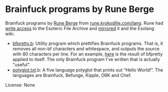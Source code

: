 # Brainfuck programs by Rune Berge

Brainfuck programs by [Rune Berge](https://esolangs.org/wiki/User:Rune) from
[rune.krokodille.com/lang](https://web.archive.org/web/20081121085800/http://rune.krokodille.com/lang/).
Rune had [write access](https://esolangs.org/w/index.php?title=The_Esoteric_File_Archive&oldid=35510)
to the Esoteric File Archive and [mirrored](https://web.archive.org/web/20061104091621/http://rune.krokodille.com/lang/esolangs.org/)
it and the Esolang wiki.

- [bfpretty.b](https://web.archive.org/web/20061104091526/http://rune.krokodille.com/lang/code/bfpretty.b):
  Utility program which prettifies Brainfuck programs. That is, it removes all
  non-bf characters and whitespace, and outputs the source with 80 characters
  per line. For an example, [here](https://web.archive.org/web/20081121085800/http://rune.krokodille.com/lang/code/bfpretty2.b)
  is the result of bfpretty applied to itself. The only Brainfuck program I've
  written that is actually "useful".
- [polyglot.txt](https://web.archive.org/web/20090107031445/http://rune.krokodille.com/lang/code/polyglot.txt).b:
  A five language polyglot that prints out “Hello World!”. The languages are
  Brainfuck, Befunge, Kipple, ORK and Chef.

License: None
